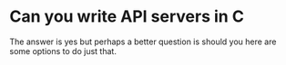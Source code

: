 # Can you write API servers in C

The answer is yes but perhaps a better question is should you here are some options to do just that.
